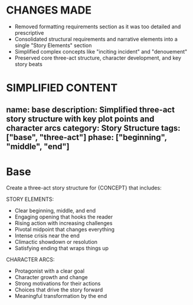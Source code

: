 # CHANGES MADE
- Removed formatting requirements section as it was too detailed and prescriptive
- Consolidated structural requirements and narrative elements into a single "Story Elements" section
- Simplified complex concepts like "inciting incident" and "denouement" 
- Preserved core three-act structure, character development, and key story beats

# SIMPLIFIED CONTENT
name: base
description: Simplified three-act story structure with key plot points and character arcs 
category: Story Structure
tags: ["base", "three-act"]
phase: ["beginning", "middle", "end"]
---

# Base

Create a three-act story structure for {CONCEPT} that includes:

STORY ELEMENTS:
- Clear beginning, middle, and end 
- Engaging opening that hooks the reader
- Rising action with increasing challenges
- Pivotal midpoint that changes everything
- Intense crisis near the end
- Climactic showdown or resolution
- Satisfying ending that wraps things up

CHARACTER ARCS:
- Protagonist with a clear goal
- Character growth and change
- Strong motivations for their actions
- Choices that drive the story forward
- Meaningful transformation by the end